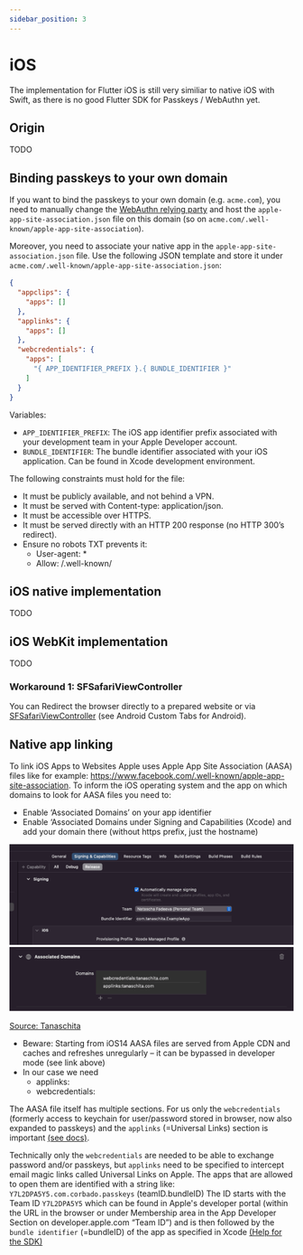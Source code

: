 ```yaml
---
sidebar_position: 3
---
```


# iOS

The implementation for Flutter iOS is still very similiar to native iOS with Swift, as there is no good Flutter SDK for
Passkeys / WebAuthn yet.

## Origin

TODO

## Binding passkeys to your own domain

If you want to bind the passkeys to your own domain (e.g. `acme.com`), you need to manually change
the [WebAuthn relying party](https://www.w3.org/TR/webauthn-2/#webauthn-relying-party) and host
the `apple-app-site-association.json` file on this domain (so on `acme.com/.well-known/apple-app-site-association`).

Moreover, you need to associate your native app in the `apple-app-site-association.json` file. Use the following JSON
template and store it under `acme.com/.well-known/apple-app-site-association.json`:

```json
{
  "appclips": {
    "apps": []
  },
  "applinks": {
    "apps": []
  },
  "webcredentials": {
    "apps": [
      "{ APP_IDENTIFIER_PREFIX }.{ BUNDLE_IDENTIFIER }"
    ]
  }
}
```

Variables:

- `APP_IDENTIFIER_PREFIX`: The iOS app identifier prefix associated with your development team in your Apple Developer
  account.
- `BUNDLE_IDENTIFIER`: The bundle identifier associated with your iOS application. Can be found in Xcode development
  environment.

The following constraints must hold for the file:

- It must be publicly available, and not behind a VPN.
- It must be served with Content-type: application/json.
- It must be accessible over HTTPS.
- It must be served directly with an HTTP 200 response (no HTTP 300’s redirect).
- Ensure no robots TXT prevents it:
    - User-agent: *
    - Allow: /.well-known/

## iOS native implementation

TODO

## iOS WebKit implementation

TODO

### Workaround 1: SFSafariViewController

You can Redirect the browser directly to a prepared website or
via [SFSafariViewController](https://www.rfc-editor.org/rfc/rfc8252#appendix-B) (see Android Custom Tabs for Android).

## Native app linking

To link iOS Apps to Websites Apple uses Apple App Site Association (AASA) files like for
example: https://www.facebook.com/.well-known/apple-app-site-association. To inform the iOS operating system and the app
on which domains to look for AASA files you need to:

- Enable ‘Associated Domains’ on your app identifier
- Enable ‘Associated Domains under Signing and Capabilities (Xcode) and add your domain there (without https prefix,
  just the hostname)

![AASA 1](../../../static/img/tanaschita-aasa-1.png)
![AASA 2](../../../static/img/tanaschita-aasa-2.png)

[Source: Tanaschita](https://tanaschita.com/20220725-quick-guide-on-associated-domains-in-ios/)

- Beware: Starting from iOS14 AASA files are served from Apple CDN and caches and refreshes unregularly – it can be
  bypassed in developer mode (see link above)
- In our case we need
    - applinks:
    - webcredentials:

The AASA file itself has multiple sections. For us only the `webcredentials` (formerly access to keychain for
user/password stored in browser, now also expanded to passkeys) and the `applinks` (=Universal Links) section is
important [(see docs)](https://developer.apple.com/documentation/authenticationservices/connecting_to_a_service_with_passkeys).

Technically only the `webcredentials` are needed to be able to exchange password and/or passkeys, but `applinks` need to
be specified to intercept email magic links called Universal Links on Apple. The apps that are allowed to open them are
identified with a string like: `Y7L2DPA5Y5.com.corbado.passkeys` (teamID.bundleID)
The ID starts with the Team ID `Y7L2DPA5Y5` which can be found in Apple's developer portal (within the URL in the
browser or under Membership area in the App Developer Section on developer.apple.com “Team ID”) and is then followed by
the `bundle identifier` (=bundleID) of the app as specified in
Xcode [(Help for the SDK)](https://tanaschita.com/20230227-passkeys-ios-developer-guide )

